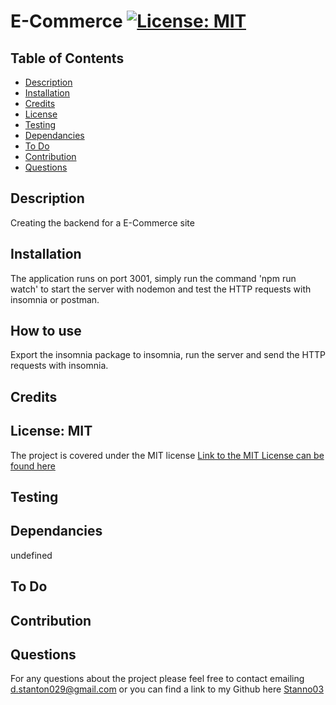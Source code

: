 
  
  # E-Commerce [![License: MIT](https://img.shields.io/badge/License-MIT-yellow.svg)](https://opensource.org/licenses/MIT)
 
  ## Table of Contents

  - [Description](#description)
  - [Installation](#installation)
  - [Credits](#credits)
  - [License](#license)
  - [Testing](#testing)
  - [Dependancies](#dependancies)
  - [To Do](#todo) 
  - [Contribution](#contribution)
  - [Questions](#questions) 

  ## Description

  Creating the backend for a E-Commerce site

  ## Installation

  The application runs on port 3001, simply run the command 'npm run watch' to start the server with nodemon and test the HTTP requests with insomnia or postman.

  ## How to use
  Export the insomnia package to insomnia, run the server and send the HTTP requests with insomnia.
  

  ## Credits

  

  ## License: MIT
The project is covered under the MIT license 
[Link to the MIT License can be found here](https://opensource.org/licenses/MIT)

  ## Testing

  

  ## Dependancies

  undefined

  ## To Do

  

  ## Contribution 

  

  ## Questions 

  For any questions about the project please feel free to contact emailing [d.stanton029@gmail.com](mailto:d.stanton029@gmail.com)
  or you can find a link to my Github here [Stanno03](https://github.com/Stanno03)

